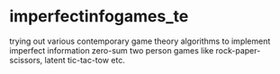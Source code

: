 # imperfectinfogames_te
trying out various contemporary game theory algorithms to implement imperfect information zero-sum two person games like rock-paper-scissors, latent tic-tac-tow etc. 
